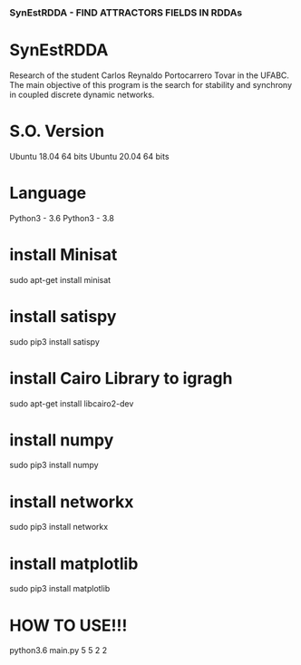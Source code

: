 ### SynEstRDDA - FIND ATTRACTORS FIELDS IN RDDAs

# SynEstRDDA
Research of the student Carlos Reynaldo Portocarrero Tovar in the UFABC. 
The main objective of this program is the search for stability and synchrony in coupled discrete dynamic networks.

# S.O. Version
Ubuntu 18.04 64 bits
Ubuntu 20.04 64 bits

# Language
Python3 - 3.6
Python3 - 3.8

# install Minisat
sudo apt-get install minisat

# install satispy
sudo pip3 install satispy

# install Cairo Library to igragh
sudo apt-get install libcairo2-dev

# install numpy 
sudo pip3 install numpy

# install networkx
sudo pip3 install networkx

# install matplotlib
sudo pip3 install matplotlib



# HOW TO USE!!!
python3.6 main.py 5 5 2 2
